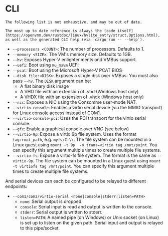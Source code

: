 # CLI

```admonish danger title="Disclaimer"
The following list is not exhaustive, and may be out of date.

The most up to date reference is always the [code itself](https://openvmm.dev/rustdoc/linux/hvlite_entry/struct.Options.html),
as well as the generated CLI help (via `cargo run -- --help`).
```

* `--processors <COUNT>`: The number of processors. Defaults to 1.
* `--memory <SIZE>`: The VM's memory size. Defaults to 1GB.
* `--hv`: Exposes Hyper-V enlightenments and VMBus support.
* `--uefi`: Boot using `mu_msvm` UEFI
* `--pcat`: Boot using the Microsoft Hyper-V PCAT BIOS
* `--disk file:<DISK>`: Exposes a single disk over VMBus. You must also pass `--hv`. The `DISK` argument can be:
  * A flat binary disk image
  * A VHD file with an extension of .vhd (Windows host only)
  * A VHDX file with an extension of .vhdx (Windows host only)
* `--nic`: Exposes a NIC using the Consomme user-mode NAT.
* `--virtio-console`: Enables a virtio serial device (via the MMIO transport) for Linux console access instead of COM1.
* `--virtio-console-pci`: Uses the PCI transport for the virtio serial console.
* `--gfx`: Enable a graphical console over VNC (see below)
* `--virtio-9p`: Expose a virtio 9p file system. Uses the format `tag:root_path`, e.g. `myfs:C:\\`.
  The file system can be mounted in a Linux guest using `mount -t 9p  -o trans=virtio tag /mnt/point`.
  You can specify this argument multiple times to create multiple file systems.
* `--virtio-fs`: Expose a virtio-fs file system. The format is the same as `--virtio-9p`. The
  file system can be mounted in a Linux guest using `mount -t virtiofs tag /mnt/point`.
  You can specify this argument multiple times to create multiple file systems.

And serial devices can each be configured to be relayed to different endpoints:

* `--com1/com2/virtio-serial <none|console|stderr|listen=PATH>`
    * `none`: Serial output is dropped.
    * `console`: Serial input is read and output is written to the console.
    * `stderr`: Serial output is written to stderr.
    * `listen=PATH`: A named pipe (on Windows) or Unix socket (on Linux) is set
      up to listen on the given path. Serial input and output is relayed to this
      pipe/socket.
